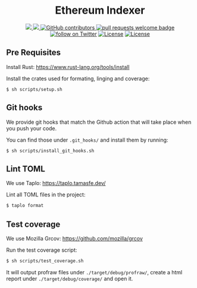 <div align="center">
    <h1 align="center">Ethereum Indexer</h1>
  <p align="center">
    <a href="https://magicdust.gg">
        <img src="https://img.shields.io/badge/Website-https%3A%2F%2Fmagicdust.gg-blueviolet">
    </a>  
    <a href="https://etherscan.io/address/magicdust.eth">
        <img src="https://img.shields.io/static/v1?label=Ethereum&message=magicdust.eth&color=ff69b4">
    </a>
    <a href="https://github.com/MagicDustGG/template-rust-project/graphs/contributors">
      <img alt="GitHub contributors" src="https://img.shields.io/github/contributors/MagicDustGG/eth-validator-watcher">
    </a>
    <a href="http://makeapullrequest.com">
      <img alt="pull requests welcome badge" src="https://img.shields.io/badge/PRs-welcome-brightgreen.svg?style=flat">
    </a>
    <a href="https://twitter.com/intent/follow?screen_name=Magicdust_gg">
        <img src="https://img.shields.io/twitter/follow/Magicdust_gg?style=social&logo=twitter"
            alt="follow on Twitter"></a>
    <a href="https://opensource.org/licenses/Apache-2.0"><img src="https://img.shields.io/badge/License-Apache%202.0-blue.svg"
            alt="License"></a>
    <a href=""><img src="https://img.shields.io/badge/semver-0.1.0-blue"
            alt="License"></a>            
  </p>
  
  <h3 align="center"></h3>
</div>


## Pre Requisites

Install Rust: https://www.rust-lang.org/tools/install

Install the crates used for formating, linging and coverage:

```
$ sh scripts/setup.sh
```

## Git hooks

We provide git hooks that match the Github action that will take place when you push your code.

You can find those under `.git_hooks/` and install them by running:

```
$ sh scripts/install_git_hooks.sh
```

## Lint TOML

We use Taplo: https://taplo.tamasfe.dev/

Lint all TOML files in the project:

```sh
$ taplo format 
```

## Test coverage

We use Mozilla Grcov: https://github.com/mozilla/grcov

Run the test coverage script:

```sh
$ sh scripts/test_coverage.sh
```

It will output profraw files under `./target/debug/profraw/`, create a html report under `./target/debug/coverage/` and open it.
